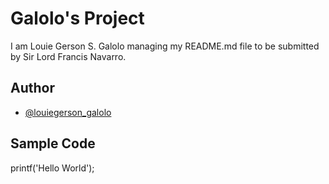 # Galolo's Project
I am Louie Gerson S. Galolo managing my README.md file to be submitted by Sir Lord Francis Navarro.
## Author
- [@louiegerson_galolo]( https://github.com/notloweee)
## Sample Code
printf('Hello World');


